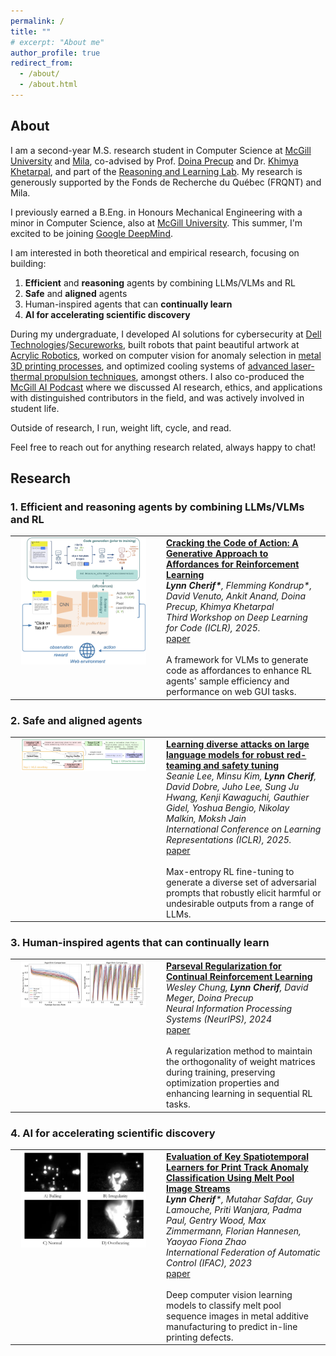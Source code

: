 ```yaml
---
permalink: /
title: ""
# excerpt: "About me"
author_profile: true
redirect_from: 
  - /about/
  - /about.html
---
```


## About 

I am a second-year M.S. research student in Computer Science at [McGill University](https://www.mcgill.ca) and [Mila](https://mila.quebec/en/), co-advised by Prof. [Doina Precup](https://cs.mcgill.ca/~dprecup/) and Dr. [Khimya Khetarpal](https://kkhetarpal.github.io), and part of the [Reasoning and Learning Lab](https://rl.cs.mcgill.ca). My research is generously supported by the Fonds de Recherche du Québec (FRQNT) and Mila. 

I previously earned a B.Eng. in Honours Mechanical Engineering with a minor in Computer Science, also at [McGill University](https://www.mcgill.ca). This summer, I'm excited to be joining [Google DeepMind](https://deepmind.google).

I am interested in both theoretical and empirical research, focusing on building:
1. **Efficient** and **reasoning** agents by combining LLMs/VLMs and RL 
3. **Safe** and **aligned** agents
4. Human-inspired agents that can **continually learn** 
5. **AI for accelerating scientific discovery**

During my undergraduate, I developed AI solutions for cybersecurity at [Dell Technologies](https://www.dell.com/en-ca)/[Secureworks](https://www.secureworks.com), built robots that paint beautiful artwork at [Acrylic Robotics](https://www.acrylicrobotics.ca), worked on computer vision for anomaly selection in [metal 3D printing processes](https://scholar.google.ca/citations?view_op=view_citation&hl=en&user=QfmZ_bEAAAAJ&citation_for_view=QfmZ_bEAAAAJ:9yKSN-GCB0IC), and optimized cooling systems of [advanced laser-thermal propulsion techniques](https://www.sciencedirect.com/science/article/abs/pii/S0094576521006305), amongst others. I also co-produced the [McGill AI Podcast](https://www.buzzsprout.com/1832809) where we discussed AI research, ethics, and applications with distinguished contributors in the field, and was actively involved in student life.

Outside of research, I run, weight lift, cycle, and read.

Feel free to reach out for anything research related, always happy to chat!

## Research
### 1. Efficient and reasoning agents by combining LLMs/VLMs and RL
<table style="width: 100%; border: none; border-collapse: collapse;">
  <tr style="border: none;">
    <td style="width: 220px; vertical-align: top; border: none;">
      <div style="display: flex; justify-content: center; align-items: center;">
        <img src="/_pages/CoGA.png" alt="Paper Teaser" style="width: 200px;">
      </div>
    </td>
    <td style="vertical-align: top; padding-left: 15px; border: none;">
      <strong><a href="https://openreview.net/forum?id=8ECfBsjJKZ">Cracking the Code of Action: A Generative Approach to Affordances for Reinforcement Learning</a></strong><br>
      <em><strong>Lynn Cherif*</strong>, Flemming Kondrup*, David Venuto, Ankit Anand, Doina Precup, Khimya Khetarpal</em><br>
      <em>Third Workshop on Deep Learning for Code (ICLR), 2025.</em><br>
      <a href="https://openreview.net/forum?id=8ECfBsjJKZ">paper</a><br><br>
      A framework for VLMs to generate code as affordances to enhance RL agents' sample efficiency and performance on web GUI tasks.
    </td>
  </tr>
</table>

### 2. Safe and aligned agents
<table style="width: 100%; border: none; border-collapse: collapse;">
  <tr style="border: none;">
    <td style="width: 220px; vertical-align: top; border: none;">
      <div style="display: flex; justify-content: center; align-items: center;">
        <img src="/_pages/redteaming.png" alt="Paper Teaser" style="width: 200px;">
      </div>
    </td>
    <td style="vertical-align: top; padding-left: 15px; border: none;">
      <strong><a href="https://arxiv.org/abs/2405.18540">Learning diverse attacks on large language models for robust red-teaming and safety tuning</a></strong><br>
      <em>Seanie Lee, Minsu Kim, <strong>Lynn Cherif</strong>, David Dobre, Juho Lee, Sung Ju Hwang, Kenji Kawaguchi, Gauthier Gidel, Yoshua Bengio, Nikolay Malkin, Moksh Jain</em><br>
      <em>International Conference on Learning Representations (ICLR), 2025.</em><br>
      <a href="https://arxiv.org/abs/2405.18540">paper</a><br><br>
      Max-entropy RL fine-tuning to generate a diverse set of adversarial prompts that robustly elicit harmful or undesirable outputs from a range of LLMs.
    </td>
  </tr>
</table>

### 3. Human-inspired agents that can continually learn
<table style="width: 100%; border: none; border-collapse: collapse;">
  <tr style="border: none;">
    <td style="width: 220px; vertical-align: top; border: none;">
      <div style="display: flex; justify-content: center; align-items: center;">
        <img src="/_pages/parseval.png" alt="Paper Teaser" style="width: 200px;">
      </div>
    </td>
    <td style="vertical-align: top; padding-left: 15px; border: none;">
      <strong><a href="https://arxiv.org/abs/2412.07224">Parseval Regularization for Continual Reinforcement Learning</a></strong><br>
      <em>Wesley Chung, <strong>Lynn Cherif</strong>, David Meger, Doina Precup</em><br>
      <em>Neural Information Processing Systems (NeurIPS), 2024</em><br>
      <a href="https://arxiv.org/abs/2412.07224">paper</a><br><br>
      A regularization method to maintain the orthogonality of weight matrices during training, preserving optimization properties and enhancing learning in sequential RL tasks.
    </td>
  </tr>
</table>

### 4. AI for accelerating scientific discovery
<table style="width: 100%; border: none; border-collapse: collapse;">
  <tr style="border: none;">
    <td style="width: 220px; vertical-align: top; border: none;">
      <div style="display: flex; justify-content: center; align-items: center;">
        <img src="/_pages/pbf.png" alt="Paper Teaser" style="width: 200px;">
      </div>
    </td>
    <td style="vertical-align: top; padding-left: 15px; border: none;">
      <strong><a href="https://arxiv.org/pdf/2308.14861">Evaluation of Key Spatiotemporal Learners for Print Track Anomaly Classification Using Melt Pool Image Streams</a></strong><br>
      <em><strong>Lynn Cherif</strong>*, Mutahar Safdar, Guy Lamouche, Priti Wanjara, Padma Paul, Gentry Wood, Max Zimmermann, Florian Hannesen, Yaoyao Fiona Zhao</em><br>
      <em>International Federation of Automatic Control (IFAC), 2023</em><br>
      <a href="https://arxiv.org/abs/2412.07224">paper</a><br><br>
      Deep computer vision learning models to classify melt pool sequence images in metal additive manufacturing to predict in-line printing defects.
    </td>
  </tr>
</table>

